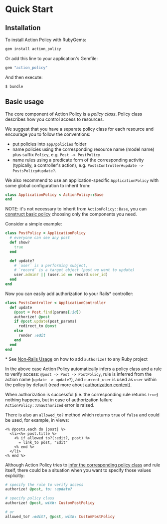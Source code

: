 # Quick Start

## Installation

To install Action Policy with RubyGems:

```ruby
gem install action_policy
```

Or add this line to your application's Gemfile:

```ruby
gem "action_policy"
```

And then execute:

    $ bundle

## Basic usage

The core component of Action Policy is a _policy class_. Policy class describes how you control access to resources.

We suggest that you have a separate policy class for each resource and encourage you to follow the conventions:
- put policies into `app/policies` folder
- name policies using the corresponding resource name (model name) plus suffix `Policy`, e.g. `Post -> PostPolicy`
- name rules using a predicate form of the corresponding activity (typically, a controller's action), e.g. `PostsController#update -> PostsPolicy#update?`.

 We also recommend to use an application-specific `ApplicationPolicy` with some global configuration to inherit from:

```ruby
class ApplicationPolicy < ActionPolicy::Base
end
```

NOTE: it's not necessary to inherit from `ActionPolicy::Base`, you can [construct basic policy](custom_policy.md) choosing only the components you need.

Consider a simple example:

```ruby
class PostPolicy < ApplicationPolicy
  # everyone can see any post
  def show?
    true
  end

  def update?
    # `user` is a performing subject,
    # `record` is a target object (post we want to update)
    user.admin? || (user.id == record.user_id)
  end
end
```

Now you can easily add authorization to your Rails\* controller:

```ruby
class PostsController < ApplicationController
  def update
    @post = Post.find(params[:id])
    authorize! @post
    if @post.update(post_params)
      redirect_to @post
    else
      render :edit
    end
  end
end
```

\* See [Non-Rails Usage](non_rails.md) on how to add `authorize!` to any Ruby project

In the above case Action Policy automatically infers a policy class and a rule to verify access: `@post -> Post -> PostPolicy`, rule is inferred from the action name (`update -> update?`), and `current_user` is used as `user` within the policy by default (read more about [authorization context](authorization_context.md)).

When authorization is successful (i.e. the corresponding rule returns `true`) nothing happens, but in case of authorization failure `ActionPolicy::Unauthorized` error is raised.

There is also an `allowed_to?` method which returns `true` of `false` and could be used, for example, in views:

```erb
<% @posts.each do |post| %>
  <li><%= post.title %>
    <% if allowed_to?(:edit?, post) %>
      = link_to post, "Edit"
    <% end %>
  </li>
<% end %>
```

Although Action Policy tries to [infer the corresponding policy class](policy_lookup.md) and rule itself, there could be a situation when you want to specify those values explicitly:

```ruby
# specify the rule to verify access
authorize! @post, to: :update?

# specify policy class
authorize! @post, with: CustomPostPolicy

# or
allowed_to? :edit?, @post, with: CustomPostPolicy
```
